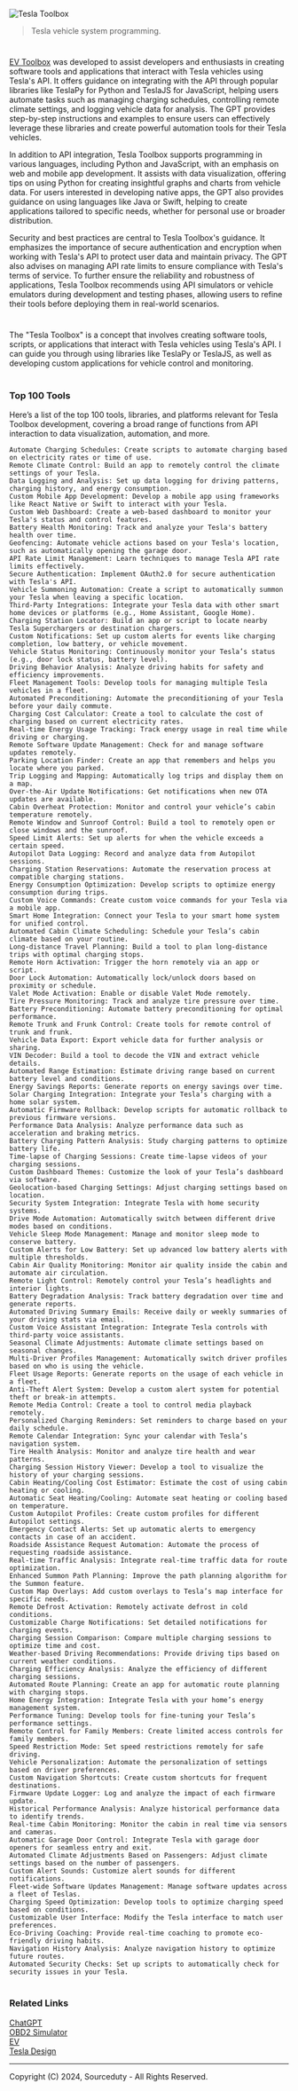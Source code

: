 ![Tesla Toolbox](https://github.com/user-attachments/assets/549da994-a049-49b7-a8e5-e8d5feded971)

> Tesla vehicle system programming.

#

[EV Toolbox](https://chatgpt.com/g/g-Xuf4ziPpB-ev-toolbox) was developed to assist developers and enthusiasts in creating software tools and applications that interact with Tesla vehicles using Tesla's API. It offers guidance on integrating with the API through popular libraries like TeslaPy for Python and TeslaJS for JavaScript, helping users automate tasks such as managing charging schedules, controlling remote climate settings, and logging vehicle data for analysis. The GPT provides step-by-step instructions and examples to ensure users can effectively leverage these libraries and create powerful automation tools for their Tesla vehicles.

In addition to API integration, Tesla Toolbox supports programming in various languages, including Python and JavaScript, with an emphasis on web and mobile app development. It assists with data visualization, offering tips on using Python for creating insightful graphs and charts from vehicle data. For users interested in developing native apps, the GPT also provides guidance on using languages like Java or Swift, helping to create applications tailored to specific needs, whether for personal use or broader distribution.

Security and best practices are central to Tesla Toolbox's guidance. It emphasizes the importance of secure authentication and encryption when working with Tesla's API to protect user data and maintain privacy. The GPT also advises on managing API rate limits to ensure compliance with Tesla's terms of service. To further ensure the reliability and robustness of applications, Tesla Toolbox recommends using API simulators or vehicle emulators during development and testing phases, allowing users to refine their tools before deploying them in real-world scenarios.

#

The "Tesla Toolbox" is a concept that involves creating software tools, scripts, or applications that interact with Tesla vehicles using Tesla's API. I can guide you through using libraries like TeslaPy or TeslaJS, as well as developing custom applications for vehicle control and monitoring.

#
### Top 100 Tools

Here’s a list of the top 100 tools, libraries, and platforms relevant for Tesla Toolbox development,  covering a broad range of functions from API interaction to data visualization, automation, and more.

```
Automate Charging Schedules: Create scripts to automate charging based on electricity rates or time of use.
Remote Climate Control: Build an app to remotely control the climate settings of your Tesla.
Data Logging and Analysis: Set up data logging for driving patterns, charging history, and energy consumption.
Custom Mobile App Development: Develop a mobile app using frameworks like React Native or Swift to interact with your Tesla.
Custom Web Dashboard: Create a web-based dashboard to monitor your Tesla's status and control features.
Battery Health Monitoring: Track and analyze your Tesla's battery health over time.
Geofencing: Automate vehicle actions based on your Tesla's location, such as automatically opening the garage door.
API Rate Limit Management: Learn techniques to manage Tesla API rate limits effectively.
Secure Authentication: Implement OAuth2.0 for secure authentication with Tesla's API.
Vehicle Summoning Automation: Create a script to automatically summon your Tesla when leaving a specific location.
Third-Party Integrations: Integrate your Tesla data with other smart home devices or platforms (e.g., Home Assistant, Google Home).
Charging Station Locator: Build an app or script to locate nearby Tesla Superchargers or destination chargers.
Custom Notifications: Set up custom alerts for events like charging completion, low battery, or vehicle movement.
Vehicle Status Monitoring: Continuously monitor your Tesla’s status (e.g., door lock status, battery level).
Driving Behavior Analysis: Analyze driving habits for safety and efficiency improvements.
Fleet Management Tools: Develop tools for managing multiple Tesla vehicles in a fleet.
Automated Preconditioning: Automate the preconditioning of your Tesla before your daily commute.
Charging Cost Calculator: Create a tool to calculate the cost of charging based on current electricity rates.
Real-time Energy Usage Tracking: Track energy usage in real time while driving or charging.
Remote Software Update Management: Check for and manage software updates remotely.
Parking Location Finder: Create an app that remembers and helps you locate where you parked.
Trip Logging and Mapping: Automatically log trips and display them on a map.
Over-the-Air Update Notifications: Get notifications when new OTA updates are available.
Cabin Overheat Protection: Monitor and control your vehicle’s cabin temperature remotely.
Remote Window and Sunroof Control: Build a tool to remotely open or close windows and the sunroof.
Speed Limit Alerts: Set up alerts for when the vehicle exceeds a certain speed.
Autopilot Data Logging: Record and analyze data from Autopilot sessions.
Charging Station Reservations: Automate the reservation process at compatible charging stations.
Energy Consumption Optimization: Develop scripts to optimize energy consumption during trips.
Custom Voice Commands: Create custom voice commands for your Tesla via a mobile app.
Smart Home Integration: Connect your Tesla to your smart home system for unified control.
Automated Cabin Climate Scheduling: Schedule your Tesla’s cabin climate based on your routine.
Long-distance Travel Planning: Build a tool to plan long-distance trips with optimal charging stops.
Remote Horn Activation: Trigger the horn remotely via an app or script.
Door Lock Automation: Automatically lock/unlock doors based on proximity or schedule.
Valet Mode Activation: Enable or disable Valet Mode remotely.
Tire Pressure Monitoring: Track and analyze tire pressure over time.
Battery Preconditioning: Automate battery preconditioning for optimal performance.
Remote Trunk and Frunk Control: Create tools for remote control of trunk and frunk.
Vehicle Data Export: Export vehicle data for further analysis or sharing.
VIN Decoder: Build a tool to decode the VIN and extract vehicle details.
Automated Range Estimation: Estimate driving range based on current battery level and conditions.
Energy Savings Reports: Generate reports on energy savings over time.
Solar Charging Integration: Integrate your Tesla’s charging with a home solar system.
Automatic Firmware Rollback: Develop scripts for automatic rollback to previous firmware versions.
Performance Data Analysis: Analyze performance data such as acceleration and braking metrics.
Battery Charging Pattern Analysis: Study charging patterns to optimize battery life.
Time-lapse of Charging Sessions: Create time-lapse videos of your charging sessions.
Custom Dashboard Themes: Customize the look of your Tesla’s dashboard via software.
Geolocation-based Charging Settings: Adjust charging settings based on location.
Security System Integration: Integrate Tesla with home security systems.
Drive Mode Automation: Automatically switch between different drive modes based on conditions.
Vehicle Sleep Mode Management: Manage and monitor sleep mode to conserve battery.
Custom Alerts for Low Battery: Set up advanced low battery alerts with multiple thresholds.
Cabin Air Quality Monitoring: Monitor air quality inside the cabin and automate air circulation.
Remote Light Control: Remotely control your Tesla’s headlights and interior lights.
Battery Degradation Analysis: Track battery degradation over time and generate reports.
Automated Driving Summary Emails: Receive daily or weekly summaries of your driving stats via email.
Custom Voice Assistant Integration: Integrate Tesla controls with third-party voice assistants.
Seasonal Climate Adjustments: Automate climate settings based on seasonal changes.
Multi-Driver Profiles Management: Automatically switch driver profiles based on who is using the vehicle.
Fleet Usage Reports: Generate reports on the usage of each vehicle in a fleet.
Anti-Theft Alert System: Develop a custom alert system for potential theft or break-in attempts.
Remote Media Control: Create a tool to control media playback remotely.
Personalized Charging Reminders: Set reminders to charge based on your daily schedule.
Remote Calendar Integration: Sync your calendar with Tesla’s navigation system.
Tire Health Analysis: Monitor and analyze tire health and wear patterns.
Charging Session History Viewer: Develop a tool to visualize the history of your charging sessions.
Cabin Heating/Cooling Cost Estimator: Estimate the cost of using cabin heating or cooling.
Automatic Seat Heating/Cooling: Automate seat heating or cooling based on temperature.
Custom Autopilot Profiles: Create custom profiles for different Autopilot settings.
Emergency Contact Alerts: Set up automatic alerts to emergency contacts in case of an accident.
Roadside Assistance Request Automation: Automate the process of requesting roadside assistance.
Real-time Traffic Analysis: Integrate real-time traffic data for route optimization.
Enhanced Summon Path Planning: Improve the path planning algorithm for the Summon feature.
Custom Map Overlays: Add custom overlays to Tesla’s map interface for specific needs.
Remote Defrost Activation: Remotely activate defrost in cold conditions.
Customizable Charge Notifications: Set detailed notifications for charging events.
Charging Session Comparison: Compare multiple charging sessions to optimize time and cost.
Weather-based Driving Recommendations: Provide driving tips based on current weather conditions.
Charging Efficiency Analysis: Analyze the efficiency of different charging sessions.
Automated Route Planning: Create an app for automatic route planning with charging stops.
Home Energy Integration: Integrate Tesla with your home’s energy management system.
Performance Tuning: Develop tools for fine-tuning your Tesla’s performance settings.
Remote Control for Family Members: Create limited access controls for family members.
Speed Restriction Mode: Set speed restrictions remotely for safe driving.
Vehicle Personalization: Automate the personalization of settings based on driver preferences.
Custom Navigation Shortcuts: Create custom shortcuts for frequent destinations.
Firmware Update Logger: Log and analyze the impact of each firmware update.
Historical Performance Analysis: Analyze historical performance data to identify trends.
Real-time Cabin Monitoring: Monitor the cabin in real time via sensors and cameras.
Automatic Garage Door Control: Integrate Tesla with garage door openers for seamless entry and exit.
Automated Climate Adjustments Based on Passengers: Adjust climate settings based on the number of passengers.
Custom Alert Sounds: Customize alert sounds for different notifications.
Fleet-wide Software Updates Management: Manage software updates across a fleet of Teslas.
Charging Speed Optimization: Develop tools to optimize charging speed based on conditions.
Customizable User Interface: Modify the Tesla interface to match user preferences.
Eco-Driving Coaching: Provide real-time coaching to promote eco-friendly driving habits.
Navigation History Analysis: Analyze navigation history to optimize future routes.
Automated Security Checks: Set up scripts to automatically check for security issues in your Tesla.
```

#
### Related Links

[ChatGPT](https://github.com/sourceduty/ChatGPT)
<br>
[OBD2 Simulator](https://github.com/sourceduty/OBD2_Simulator)
<br>
[EV](https://github.com/sourceduty/EV)
<br>
[Tesla Design](https://github.com/sourceduty/Tesla_Design)

***
Copyright (C) 2024, Sourceduty - All Rights Reserved.

